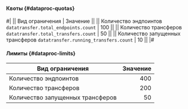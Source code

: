 #### Квоты {#dataproc-quotas}

#|
|| Вид ограничения | Значение ||
|| Количество эндпоинтов 
`datatransfer.total_endpoints.count` | 100 ||
|| Количество трансферов 
`datatransfer.total_transfers.count` | 50 ||
|| Количество запущенных трансферов 
`datatransfer.running_transfers.count` | 10 ||
|#


#### Лимиты {#dataproc-limits}

| Вид ограничения                  | Значение |
|----------------------------------|---------:|
| Количество эндпоинтов            |      400 |
| Количество трансферов            |      200 |
| Количество запущенных трансферов |       50 |
